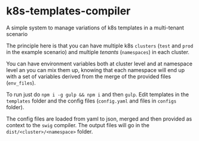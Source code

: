 # k8s-templates-compiler
A simple system to manage variations of k8s templates in a multi-tenant scenario

The principle here is that you can have multiple k8s `clusters` (`test` and `prod` in the example scenario) and multiple *tenants* (`namespaces`) in each cluster.

You can have environment variables both at cluster level and at namespace level an you can mix them up, knowing that each namespace will end up with a set of variables derived from the merge of the provided files (`env_files`).

To run just do `npm i -g gulp && npm i` and then `gulp`.
Edit templates in the `templates` folder and the config files (`config.yaml` and files in `configs` folder).

The config files are loaded from yaml to json, merged and then provided as context to the `swig` compiler. The output files will go in the `dist/<cluster>/<namespace>` folder.
